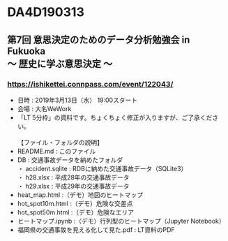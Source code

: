 # DA4D190313

## 第7回 意思決定のためのデータ分析勉強会 in Fukuoka<BR>      〜 歴史に学ぶ意思決定 〜
### https://ishikettei.connpass.com/event/122043/
- 日時 : 2019年3月13日（水） 19:00スタート
- 会場 : 大名WeWork
- 「LT 5分枠」の資料です。ちょくちょく修正が入りますが、ご了承ください。
<BR></BR>
【ファイル・フォルダの説明】
 - README.md : このファイル
 - DB : 交通事故データを納めたフォルダ
<BR>  ・ accident.sqlite : RDBに納めた交通事故データ（SQLite3）
<BR>  ・ h28.xlsx : 平成28年の交通事故データ
<BR>  ・ h29.xlsx : 平成29年の交通事故データ
 - heat_map.html :（デモ）地図のヒートマップ
 - hot_spot10m.html :（デモ）危険な交差点
 - hot_spot50m.html :（デモ）危険なエリア
 - ヒートマップ.ipynb :（デモ）行列型のヒートマップ（Jupyter Notebook）
 - 福岡県の交通事故を見える化して見た.pdf : LT資料のPDF
